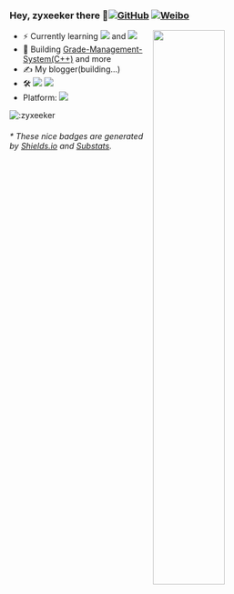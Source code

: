 ### Hey, zyxeeker there 👋[![GitHub](https://img.shields.io/badge/dynamic/json?logo=github&label=GitHub&labelColor=495867&color=495867&query=%24.data.totalSubs&url=https%3A%2F%2Fapi.spencerwoo.com%2Fsubstats%2F%3Fsource%3Dgithub%26queryKey%3Dzyxeeker&style=flat-square)](https://github.com/hayschan) [![Weibo](https://img.shields.io/badge/dynamic/json?label=%E5%BE%AE%E5%8D%9A&query=%24.data.totalSubs&url=https%3A%2F%2Fapi.spencerwoo.com%2Fsubstats%2F%3Fsource%3Dweibo%26queryKey%3D5617579232&labelColor=e71f19&color=e71f19&logo=sina-weibo&style=flat-square)]()
[<img align="right" width="50%" src="https://github-readme-stats.vercel.app/api?username=zyxeeker&show_icons=true&count_private=true&hide=prs">](https://metrics.lecoq.io/zyxeeker?template=classic)
- ⚡ Currently learning [![](https://img.shields.io/badge/-C++-007396?style=flat-square&logo=c&logoColor=ffffff)](https://reactjs.org/) and [![](https://img.shields.io/badge/-Python-3776AB?style=flat-square&logo=python&logoColor=ffffff)](https://stylus-lang.com/)
- 🔨 Building [Grade-Management-System(C++)](https://github.com/zyxeeker/Grade-Management-System) and more
- ✍ My blogger(building...)
- 🛠 [![](https://img.shields.io/badge/Intellij-CLion-blue?style=flat-square&logo=intellijidea&logoColor=000000)](https://code.visualstudio.com/) [![](https://img.shields.io/badge/Intellij-Pycharm-green?style=flat-square&logo=intellijidea&logoColor=000000)](https://code.visualstudio.com/)
- Platform: [![](https://img.shields.io/badge/Windows-10-2376bc?style=flat-square&logo=windows&logoColor=ffffff)](https://www.microsoft.com/windows/get-windows-10)

![:zyxeeker](https://count.getloli.com/get/@:name)

<h6>* These nice badges are generated by <a href="https://shields.io/">Shields.io</a> and <a href="https://github.com/spencerwooo/Substats">Substats</a>.</h6>
 
